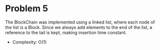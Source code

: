 # Problem 5

The BlockChain was implemented using a linked list, where each node of the list is a Block. Since we always add elements
to the end of the list, a reference to the tail is kept, making insertion time constant. 

* Complexity: O(1)
